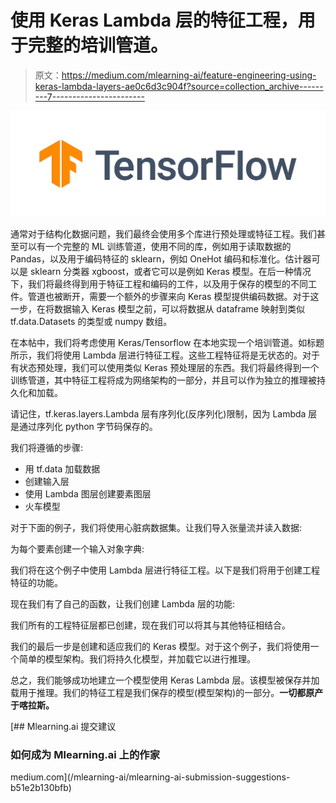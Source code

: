 # 使用 Keras Lambda 层的特征工程，用于完整的培训管道。

> 原文：<https://medium.com/mlearning-ai/feature-engineering-using-keras-lambda-layers-ae0c6d3c904f?source=collection_archive---------7----------------------->

![](img/0f4032edc595f5fce56e1b680482c1e3.png)

通常对于结构化数据问题，我们最终会使用多个库进行预处理或特征工程。我们甚至可以有一个完整的 ML 训练管道，使用不同的库，例如用于读取数据的 Pandas，以及用于编码特征的 sklearn，例如 OneHot 编码和标准化。估计器可以是 sklearn 分类器 xgboost，或者它可以是例如 Keras 模型。在后一种情况下，我们将最终得到用于特征工程和编码的工件，以及用于保存的模型的不同工件。管道也被断开，需要一个额外的步骤来向 Keras 模型提供编码数据。对于这一步，在将数据输入 Keras 模型之前，可以将数据从 dataframe 映射到类似 tf.data.Datasets 的类型或 numpy 数组。

在本帖中，我们将考虑使用 Keras/Tensorflow 在本地实现一个培训管道。如标题所示，我们将使用 Lambda 层进行特征工程。这些工程特征将是无状态的。对于有状态预处理，我们可以使用类似 Keras 预处理层的东西。我们将最终得到一个训练管道，其中特征工程将成为网络架构的一部分，并且可以作为独立的推理被持久化和加载。

请记住，tf.keras.layers.Lambda 层有序列化(反序列化)限制，因为 Lambda 层是通过序列化 python 字节码保存的。

我们将遵循的步骤:

*   用 tf.data 加载数据
*   创建输入层
*   使用 Lambda 图层创建要素图层
*   火车模型

对于下面的例子，我们将使用心脏病数据集。让我们导入张量流并读入数据:

为每个要素创建一个输入对象字典:

我们将在这个例子中使用 Lambda 层进行特征工程。以下是我们将用于创建工程特征的功能。

现在我们有了自己的函数，让我们创建 Lambda 层的功能:

我们所有的工程特征层都已创建，现在我们可以将其与其他特征相结合。

我们的最后一步是创建和适应我们的 Keras 模型。对于这个例子，我们将使用一个简单的模型架构。我们将持久化模型，并加载它以进行推理。

总之，我们能够成功地建立一个模型使用 Keras Lambda 层。该模型被保存并加载用于推理。我们的特征工程是我们保存的模型(模型架构)的一部分。**一切都原产于喀拉斯。**

[](/mlearning-ai/mlearning-ai-submission-suggestions-b51e2b130bfb) [## Mlearning.ai 提交建议

### 如何成为 Mlearning.ai 上的作家

medium.com](/mlearning-ai/mlearning-ai-submission-suggestions-b51e2b130bfb)